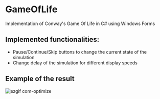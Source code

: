 # GameOfLife
Implementation of Conway's Game Of Life in C# using Windows Forms

## Implemented functionalities:
* Pause/Continue/Skip buttons to change the current state of the simulation
* Change delay of the simulation for different display speeds

## Example of the result
![ezgif com-optimize](https://user-images.githubusercontent.com/22601021/53347889-533dc200-391a-11e9-9d37-4bc9761fa583.gif)
